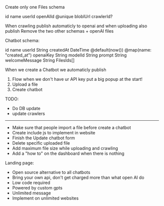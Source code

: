 Create only one Files schema

id
name
userId
openAIId  @unique
bloblUrl
crawlerId?

When crawling publish automaticly to openai and when uploading also publish
Remove the two other schemas + openAI files


Chatbot schema:

id
name
userId         String
createdAt      DateTime @default(now()) @map(name: "created_at")
openaiKey      String
modelId        String
prompt         String
welcomeMessage String
FilesIds[]

When we create a Chatbot we automaticly publish

1. Flow when we don't have ur API key put a big popup at the start!
2. Upload a file
3. Create chatbot


TODO:
- Do DB update
- update crawlers
- -------------------
- Make sure that people import a file before create a chatbot
- Create include js to implement in website
- Finish the Update chatbot form
- Delete specific uploaded file
- Add maximum file size while uploading and crawling
- Add a "how to" on the dashboard when there is nothing 


Landing page:

- Open source alternative to all chatbots
- Bring your own api, don't get charged more than what open AI do
- Low code required
- Powered by custom gpts
- Unlimited message
- Implement on unlimited websites

